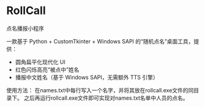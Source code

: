 # RollCall
点名播报小程序

一款基于 Python + CustomTkinter + Windows SAPI 的“随机点名”桌面工具，提供：  
- 圆角扁平化现代化 UI  
- 红色闪烁高亮“被点中”姓名  
- 播报中文姓名（基于 Windows SAPI，无需额外 TTS 引擎）

使用方法：
在names.txt中每行写入一个名字，并将其放在rollcall.exe文件的同目录下。
之后再运行rollcall.exe文件即可实现对names.txt名单中人员的点名。
